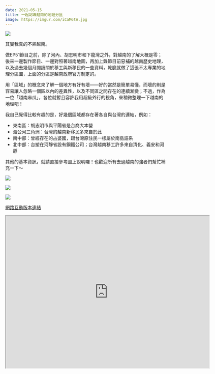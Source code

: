 ```yaml
---
date: 2021-05-15
title: 一起認識越南的地理分區
image: https://imgur.com/iCaM6tA.jpg
---
```


![](https://imgur.com/iCaM6tA.jpg)

其實我真的不熟越南。

做EP51節目之前，除了河內、胡志明市和下龍灣之外，對越南的了解大概是零；後來一邊製作節目、一邊對照著越南地圖，再加上錄節目前惡補的越南歷史地理，以及過去幾個月閱讀關於移工與新移民的一些資料，乾脆就做了這張不太專業的地理分區圖，上面的分區是越南政府官方制定的。

用「區域」的概念來了解一個地方有好有壞——好的當然是簡單易懂，而壞的則是容易讓人忽略一個區以內的差異性，以及不同區之間存在的連續漸變；不過，作為一位「越南麻瓜」，各位就暫且容許我用超級外行的視角，來稍微整理一下越南的地理吧！

我自己覺得比較有趣的是，好幾個區域都存在著各自與台灣的連結，例如：

- 東南區：胡志明市與平陽省是台商大本營
- 湄公河三角洲：台灣的越南新移民多來自於此
- 南中部：曾經存在的占婆國，跟台灣原住民一樣屬於南島語系
- 北中部：台塑在河靜省設有鋼鐵公司；台灣越南移工許多來自清化、義安和河靜

其他的基本資訊，就請直接參考圖上說明囉！也歡迎所有去過越南的強者們幫忙補充一下～

![](https://imgur.com/mN3in35.jpg)

![](https://imgur.com/J0loMrL.jpg)

![](https://imgur.com/YaI96Vo.jpg)

[網路互動版本連結](https://www.google.com/maps/d/viewer?mid=1dWpeuAbU7qRo4abW3rOCccHl2Y6zSYvW)

<iframe src="https://www.google.com/maps/d/u/0/embed?mid=1dWpeuAbU7qRo4abW3rOCccHl2Y6zSYvW" width="640" height="480"></iframe>
